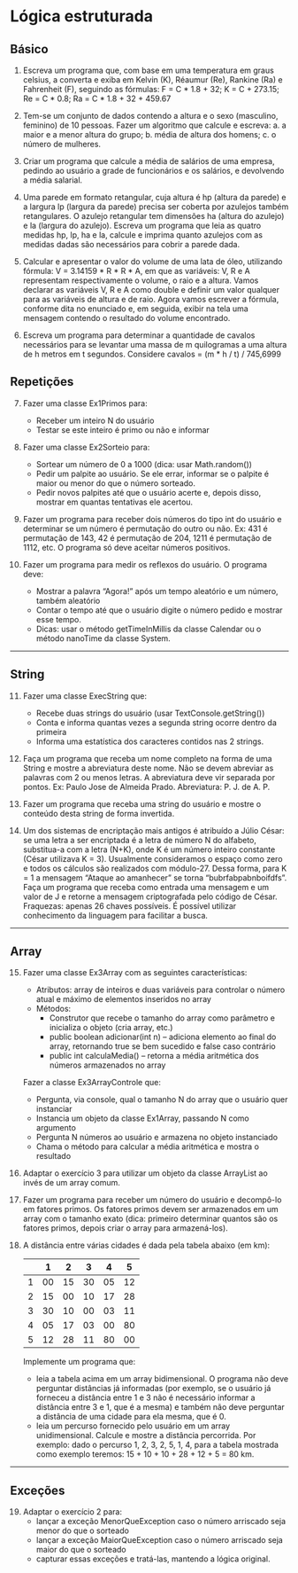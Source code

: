 # Lógica estruturada

## Básico

1. Escreva um programa que, com base em uma temperatura em graus celsius, a converta e exiba em Kelvin (K), Réaumur (Re), Rankine (Ra) e Fahrenheit (F), seguindo as fórmulas: F = C * 1.8 + 32; K = C + 273.15; Re = C * 0.8; Ra = C * 1.8 + 32 + 459.67

2. Tem-se um conjunto de dados contendo a altura e o sexo (masculino, feminino) de 10 pessoas. Fazer um algoritmo que calcule e escreva:
a. a maior e a menor altura do grupo;
b. média de altura dos homens;
c. o número de mulheres.

3. Criar um programa que calcule a média de salários de uma empresa, pedindo ao usuário a grade de funcionários e os salários, e devolvendo a média salarial.

4. Uma parede em formato retangular, cuja altura é hp (altura da parede) e a largura lp (largura da parede) precisa ser coberta por azulejos também retangulares. O azulejo retangular tem dimensões ha (altura do azulejo) e la (largura do azulejo). Escreva um programa que leia as quatro medidas hp, lp, ha e la, calcule e imprima quanto azulejos com as medidas dadas são necessários para cobrir a parede dada.

5. Calcular e apresentar o valor do volume de uma lata de óleo, utilizando fórmula: V = 3.14159 * R * R * A, em que as variáveis: V, R e A representam respectivamente o volume, o raio e a altura.
Vamos declarar as variáveis V, R e A como double e definir um valor qualquer para as variáveis de altura e de raio. Agora vamos escrever a fórmula, conforme dita no enunciado e, em seguida, exibir na tela uma mensagem contendo o resultado do volume encontrado.

6. Escreva um programa para determinar a quantidade de cavalos necessários para se levantar uma massa de m quilogramas a uma altura de h metros em t segundos. Considere cavalos = (m * h / t) / 745,6999

## Repetições

7. Fazer uma classe Ex1Primos para:
    * Receber um inteiro N do usuário
    * Testar se este inteiro é primo ou não e informar
8. Fazer uma classe Ex2Sorteio para:
    * Sortear um número de 0 a 1000 (dica: usar Math.random())
    * Pedir um palpite ao usuário. Se ele errar, informar se o palpite é maior ou menor do que o número sorteado.
    * Pedir novos palpites até que o usuário acerte e, depois disso, mostrar em quantas tentativas ele acertou.
9. Fazer um programa para receber dois números do tipo int do usuário e determinar se um número é permutação do outro ou não. Ex: 431 é permutação de 143, 42 é permutação de 204, 1211 é permutação de 1112, etc. O programa só deve aceitar números positivos.

10. Fazer um programa para medir os reflexos do usuário. O programa deve:
    * Mostrar a palavra “Agora!” após um tempo aleatório e um número, também aleatório
    * Contar o tempo até que o usuário digite o número pedido e mostrar esse tempo.
    * Dicas: usar o método getTimeInMillis da classe Calendar ou o método nanoTime da classe System.

---

## String

11. Fazer uma classe ExecString que:
    * Recebe duas strings do usuário (usar TextConsole.getString())
    * Conta e informa quantas vezes a segunda string ocorre dentro da primeira
    * Informa uma estatística dos caracteres contidos nas 2 strings.
12. Faça um programa que receba um nome completo na forma de uma String e mostre a abreviatura deste nome. Não se devem abreviar as palavras com 2 ou menos letras. A abreviatura deve vir separada por pontos. Ex: Paulo Jose de Almeida Prado. Abreviatura: P. J. de A. P.

13. Fazer um programa que receba uma string do usuário e mostre o conteúdo desta string de forma invertida.

14. Um dos sistemas de encriptação mais antigos é atribuído a Júlio César: se uma letra a ser encriptada é a letra de número N do alfabeto, substitua-a com a letra (N+K), onde K é um número inteiro constante (César utilizava K = 3).
Usualmente consideramos o espaço como zero e todos os cálculos são realizados com módulo-27. Dessa forma, para K = 1 a mensagem “Ataque ao amanhecer” se torna “bubrfabpabnboifdfs”. Faça um programa que receba como entrada uma mensagem e um valor de J e retorne a mensagem criptografada pelo código de César. Fraquezas: apenas 26 chaves possíveis. É possível utilizar conhecimento da linguagem para facilitar a busca.

---

## Array

15. Fazer uma classe Ex3Array com as seguintes características:
    * Atributos: array de inteiros e duas variáveis para controlar o número atual e máximo de elementos inseridos no array
    * Métodos:
        - Construtor que recebe o tamanho do array como parâmetro e inicializa o objeto (cria array, etc.)
        - public boolean adicionar(int n) – adiciona elemento ao final do array, retornando true se bem sucedido e false caso contrário
        - public int calculaMedia() – retorna a média aritmética dos números armazenados no array

    Fazer a classe Ex3ArrayControle que:
    * Pergunta, via console, qual o tamanho N do array que o usuário quer instanciar
    * Instancia um objeto da classe Ex1Array, passando N como argumento
    * Pergunta N números ao usuário e armazena no objeto instanciado
    * Chama o método para calcular a média aritmética e mostra o resultado

16. Adaptar o exercício 3 para utilizar um objeto da classe ArrayList ao invés de um array comum.

17. Fazer um programa para receber um número do usuário e decompô-lo em fatores primos. Os fatores primos devem ser armazenados em um array com o tamanho exato (dica: primeiro determinar quantos são os fatores primos, depois criar o array para armazená-los).

18. A distância entre várias cidades é dada pela tabela abaixo (em km):

    |   |  1 |  2 |  3 |  4 |  5 |
    |:-:|:--:|:--:|:--:|:--:|:--:|
    | 1 | 00 | 15 | 30 | 05 | 12 |
    | 2 | 15 | 00 | 10 | 17 | 28 |
    | 3 | 30 | 10 | 00 | 03 | 11 |
    | 4 | 05 | 17 | 03 | 00 | 80 |
    | 5 | 12 | 28 | 11 | 80 | 00 |

    Implemente um programa que:
    * leia a tabela acima em um array bidimensional. O programa não deve perguntar distâncias já informadas (por exemplo, se o usuário já forneceu a distância entre 1 e 3 não é necessário informar a distância entre 3 e 1, que é a mesma) e também não deve perguntar a distância de uma cidade para ela mesma, que é 0.
    * leia um percurso fornecido pelo usuário em um array unidimensional. Calcule e mostre a distância percorrida. Por exemplo: dado o percurso 1, 2, 3, 2, 5, 1, 4, para a tabela mostrada como exemplo teremos: 15 + 10 + 10 + 28 + 12 + 5 = 80 km.

---

## Exceções

19. Adaptar o exercício 2 para:
    * lançar a exceção MenorQueException caso o número arriscado seja menor do que o sorteado
    * lançar a exceção MaiorQueException caso o número arriscado seja maior do que o sorteado
    * capturar essas exceções e tratá-las, mantendo a lógica original.